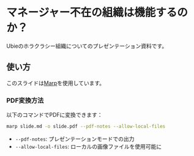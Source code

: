 # マネージャー不在の組織は機能するのか？

Ubieのホラクラシー組織についてのプレゼンテーション資料です。

## 使い方

このスライドは[Marp](https://marp.app/)を使用しています。

### PDF変換方法

以下のコマンドでPDFに変換できます：

```bash
marp slide.md -o slide.pdf --pdf-notes --allow-local-files
```

- `--pdf-notes`: プレゼンテーションモードでの出力
- `--allow-local-files`: ローカルの画像ファイルを使用可能に
